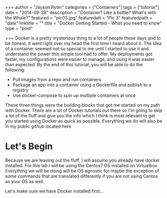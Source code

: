 +++
author = "Jayson Ryter"
categories = ["Containers"]
tags = ["tutorial"]
date = "2014-09-28"
description = "Container? Like a bottle? What's with the Whale?"
featured = "pic03.jpg"
featuredalt = "Pic 3"
featuredpath = "date"
linktitle = ""
title = "Docker Getting Started - What you need to know"
type = "post"

+++
Docker is a pretty mysterious thing to a lot of people these days and to be honest, it went right over my head the first time I heard about it. 
The idea of a container seemed not so special to me until I started to use it and understand the power this simple tool had to offer. My deployments got faster, 
my configurations were easier to manage, and using it was easier than expected. By the end of this tutorial, you will be able to do the following: 

- Pull images from a repo and run containers
- Package an app into a container using a Dockerfile and publish to a registry
- Use docker-compose to spin up multiple containers at once

These three things were the building blocks that got me started on my path with Docker. There are a lot of Docker tutorials out there so I'm going to skip a lot of the fluff
and give you the info which I think is most relevant to get you started using Docker as quick as possible. Everything we do will also be in my public github located here

# Let's Begin

Because we are leaving out the fluff, I will assume you already have docker installed. For this lab I will be using the Centos7 OS installed on Virtualbox. Everything we will be doing 
will be OS agnostic for maybe the exception of some commands that are translated differently if you are not using Centos as your OS as well. 

Let's make sure we have Docker installed first...

   

